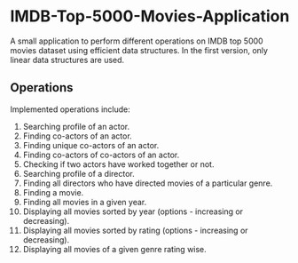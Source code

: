 # IMDB-Top-5000-Movies-Application
A small application to perform different operations on IMDB top 5000 movies dataset using efficient data structures.
In the first version, only linear data structures are used.

## Operations
Implemented operations include:
1. Searching profile of an actor.
2. Finding co-actors of an actor.
3. Finding unique co-actors of an actor.
4. Finding co-actors of co-actors of an actor.
5. Checking if two actors have worked together or not.
6. Searching profile of a director.
7. Finding all directors who have directed movies of a particular genre.
8. Finding a movie.
9. Finding all movies in a given year.
10. Displaying all movies sorted by year (options - increasing or decreasing).
11. Displaying all movies sorted by rating (options - increasing or decreasing).
12. Displaying all movies of a given genre rating wise.

